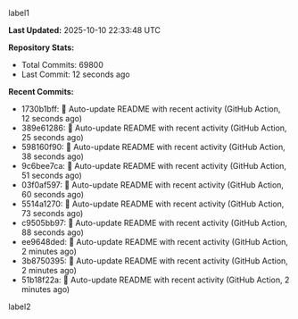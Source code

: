 
label1 
<!-- ACTIVITY_START -->
**Last Updated:** 2025-10-10 22:33:48 UTC

**Repository Stats:**
- Total Commits: 69800
- Last Commit: 12 seconds ago

**Recent Commits:**
- 1730b1bff: 🤖 Auto-update README with recent activity (GitHub Action, 12 seconds ago)
- 389e61286: 🤖 Auto-update README with recent activity (GitHub Action, 25 seconds ago)
- 598160f90: 🤖 Auto-update README with recent activity (GitHub Action, 38 seconds ago)
- 9c6bee7ca: 🤖 Auto-update README with recent activity (GitHub Action, 51 seconds ago)
- 03f0af597: 🤖 Auto-update README with recent activity (GitHub Action, 60 seconds ago)
- 5514a1270: 🤖 Auto-update README with recent activity (GitHub Action, 73 seconds ago)
- c9505bb97: 🤖 Auto-update README with recent activity (GitHub Action, 88 seconds ago)
- ee9648ded: 🤖 Auto-update README with recent activity (GitHub Action, 2 minutes ago)
- 3b8750395: 🤖 Auto-update README with recent activity (GitHub Action, 2 minutes ago)
- 51b18f22a: 🤖 Auto-update README with recent activity (GitHub Action, 2 minutes ago)
<!-- ACTIVITY_END -->

label2
